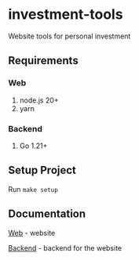 # investment-tools

Website tools for personal investment

## Requirements

### Web

1. node.js 20+
2. yarn

### Backend

1. Go 1.21+

## Setup Project

Run `make setup`

## Documentation

[Web](web/README.md) - website

[Backend](backend/README.md) - backend for the website
